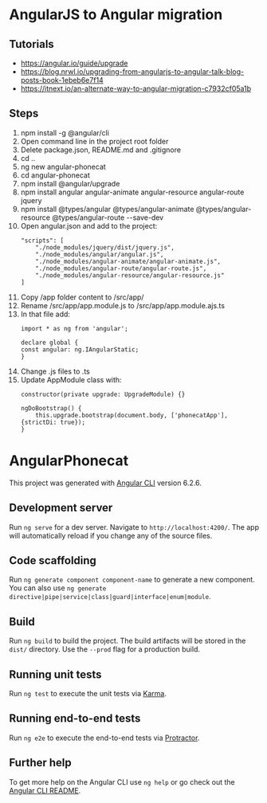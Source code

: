 # AngularJS to Angular migration

## Tutorials
- https://angular.io/guide/upgrade
- https://blog.nrwl.io/upgrading-from-angularjs-to-angular-talk-blog-posts-book-1ebeb6e7f14
- https://itnext.io/an-alternate-way-to-angular-migration-c7932cf05a1b

## Steps

1. npm install -g @angular/cli
1. Open command line in the project root folder
1. Delete package.json, README.md and .gitignore
1. cd ..
1. ng new angular-phonecat
1. cd angular-phonecat
1. npm install @angular/upgrade
1. npm install angular angular-animate angular-resource angular-route jquery
1. npm install @types/angular @types/angular-animate @types/angular-resource @types/angular-route --save-dev
1. Open angular.json and add to the project:
    ```
    "scripts": [
        "./node_modules/jquery/dist/jquery.js",
        "./node_modules/angular/angular.js",
        "./node_modules/angular-animate/angular-animate.js",
        "./node_modules/angular-route/angular-route.js",
        "./node_modules/angular-resource/angular-resource.js"
    ]
     ```
1. Copy /app folder content to /src/app/
1. Rename /src/app/app.module.js to /src/app/app.module.ajs.ts
1. In that file add:
    ```
    import * as ng from 'angular';

    declare global {
    const angular: ng.IAngularStatic;
    }
    ```
1. Change .js files to .ts
1. Update AppModule class with:
    ```
    constructor(private upgrade: UpgradeModule) {}

    ngDoBootstrap() {
        this.upgrade.bootstrap(document.body, ['phonecatApp'], {strictDi: true});
    }
    ```


# AngularPhonecat

This project was generated with [Angular CLI](https://github.com/angular/angular-cli) version 6.2.6.

## Development server

Run `ng serve` for a dev server. Navigate to `http://localhost:4200/`. The app will automatically reload if you change any of the source files.

## Code scaffolding

Run `ng generate component component-name` to generate a new component. You can also use `ng generate directive|pipe|service|class|guard|interface|enum|module`.

## Build

Run `ng build` to build the project. The build artifacts will be stored in the `dist/` directory. Use the `--prod` flag for a production build.

## Running unit tests

Run `ng test` to execute the unit tests via [Karma](https://karma-runner.github.io).

## Running end-to-end tests

Run `ng e2e` to execute the end-to-end tests via [Protractor](http://www.protractortest.org/).

## Further help

To get more help on the Angular CLI use `ng help` or go check out the [Angular CLI README](https://github.com/angular/angular-cli/blob/master/README.md).
